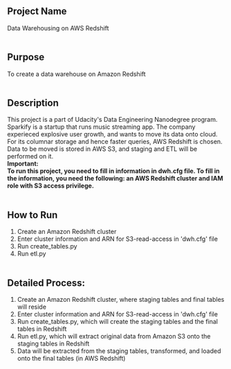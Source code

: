 ## Project Name
Data Warehousing on AWS Redshift<br><br>
## Purpose
To create a data warehouse on Amazon Redshift<br><br>
## Description
This project is a part of Udacity's Data Engineering Nanodegree program. Sparkify is a startup that runs music streaming app. The company experieced explosive user growth, and wants to move its data onto cloud. For its columnar storage and hence faster queries, AWS Redshift is chosen. Data to be moved is stored in AWS S3, and staging and ETL will be performed on it.<br>
<strong>Important:<br>
To run this project, you need to fill in information in dwh.cfg file.
To fill in the information, you need the following: an AWS Redshift cluster and IAM role with S3 access privilege.</strong><br><br>
## How to Run
1. Create an Amazon Redshift cluster
2. Enter cluster information and ARN for S3-read-access in 'dwh.cfg' file
3. Run create_tables.py
4. Run etl.py<br><br>
## Detailed Process:
1. Create an Amazon Redshift cluster, where staging tables and final tables will reside
2. Enter cluster information and ARN for S3-read-access in 'dwh.cfg' file
3. Run create_tables.py, which will create the staging tables and the final tables in Redshift
4. Run etl.py, which will extract original data from Amazon S3 onto the staging tables in Redshift
5. Data will be extracted from the staging tables, transformed, and loaded onto the final tables (in AWS Redshift)
